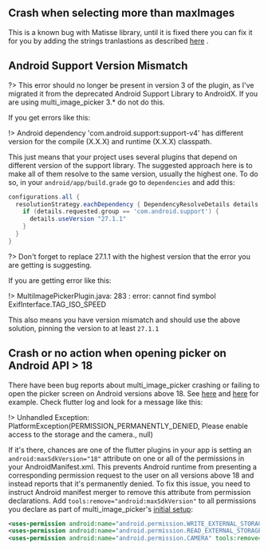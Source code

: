 ## Crash when selecting more than maxImages

This is a known bug with Matisse library, until it is fixed there you can fix it for you by adding the strings tranlastions as described [here](https://sh1d0w.github.io/multi_image_picker/#/theming?id=android-customization) .

## Android Support Version Mismatch

?> This error should no longer be present in version 3 of the plugin, as I've migrated it from the deprecated Android Support Library to AndroidX. If you are using multi_image_picker 3.* do not do this.

If you get errors like this:

!> Android dependency 'com.android.support:support-v4' has different version for the compile (X.X.X) and runtime (X.X.X) classpath.

This just means that your project uses several plugins that depend on different version of the support library. The suggested approach here is
to make all of them resolve to the same version, usually the highest one. To do so, in your `android/app/build.grade` go to `dependencies` and
add this:

```gradle
configurations.all {
  resolutionStrategy.eachDependency { DependencyResolveDetails details ->
    if (details.requested.group == 'com.android.support') {
      details.useVersion "27.1.1"
    }
  }
}
```

?> Don't forget to replace 27.1.1 with the highest version that the error you are getting is suggesting.

If you are getting error like this:

!> MultiImagePickerPlugin.java: 283 : error: cannot find symbol ExifInterface.TAG_ISO_SPEED

This also means you have version mismatch and should use the above solution, pinning the version to at least `27.1.1`

## Crash or no action when opening picker on Android API > 18

There have been bug reports about multi_image_picker crashing or failing to open the picker screen on Android versions above 18. See [here](https://github.com/Sh1d0w/multi_image_picker/issues/92) and [here](https://github.com/Sh1d0w/multi_image_picker/issues/93) for example. Check flutter log and look for a message like this:

!> Unhandled Exception: PlatformException(PERMISSION_PERMANENTLY_DENIED, Please enable access to the storage and the camera., null)

If it's there, chances are one of the flutter plugins in your app is setting an `android:maxSdkVersion="18"` attribute on one or all of the permissions in your AndroidManifest.xml. This prevents Android runtime from presenting a corresponding permission request to the user on all versions above 18 and instead reports that it's permanently denied. To fix this issue, you need to instruct Android manifest merger to remove this attribute from permission declarations. Add `tools:remove="android:maxSdkVersion"` to all permissions you declare as part of multi_image_picker's [initial setup](https://sh1d0w.github.io/multi_image_picker/#/initialsetup?id=android):

```xml
<uses-permission android:name="android.permission.WRITE_EXTERNAL_STORAGE" tools:remove="android:maxSdkVersion"/>
<uses-permission android:name="android.permission.READ_EXTERNAL_STORAGE" tools:remove="android:maxSdkVersion"/>
<uses-permission android:name="android.permission.CAMERA" tools:remove="android:maxSdkVersion"/>
```
